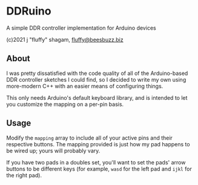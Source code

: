 # DDRuino

A simple DDR controller implementation for Arduino devices

(c)2021 j "fluffy" shagam, fluffy@beesbuzz.biz

## About

I was pretty dissatisfied with the code quality of all of the Arduino-based DDR controller sketches I could find, so I decided to write my own using more-modern C++ with an easier means of configuring things.

This only needs Arduino's default keyboard library, and is intended to let you customize the mapping on a per-pin basis.

## Usage

Modify the `mapping` array to include all of your active pins and their respective buttons. The mapping provided is just how my pad happens to be wired up; yours will probably vary.

If you have two pads in a doubles set, you'll want to set the pads' arrow buttons to be different keys (for example, `wasd` for the left pad and `ijkl` for the right pad).
